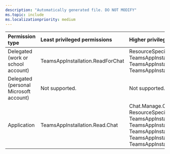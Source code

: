 ```yaml
---
description: "Automatically generated file. DO NOT MODIFY"
ms.topic: include
ms.localizationpriority: medium
---
```


|Permission type|Least privileged permissions|Higher privileged permissions|
|:---|:---|:---|
|Delegated (work or school account)|TeamsAppInstallation.ReadForChat|ResourceSpecificPermissionGrant.ReadForChat, TeamsAppInstallation.ManageSelectedForChat, TeamsAppInstallation.ReadWriteForChat, TeamsAppInstallation.ReadWriteSelfForChat|
|Delegated (personal Microsoft account)|Not supported.|Not supported.|
|Application|TeamsAppInstallation.Read.Chat|Chat.Manage.Chat, ResourceSpecificPermissionGrant.ReadForChat.All, TeamsAppInstallation.ManageSelectedForChat.All, TeamsAppInstallation.Read.All, TeamsAppInstallation.ReadForChat.All, TeamsAppInstallation.ReadWriteForChat.All, TeamsAppInstallation.ReadWriteSelfForChat.All|

